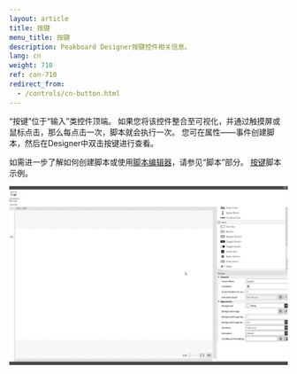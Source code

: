 ```yaml
---
layout: article
title: 按键
menu_title: 按键
description: Peakboard Designer按键控件相关信息。
lang: cn
weight: 710
ref: con-710
redirect_from:
  - /controls/cn-button.html
---
```


“按键”位于“输入”类控件顶端。 
如果您将该控件整合至可视化，并通过触摸屏或鼠标点击，那么每点击一次，脚本就会执行一次。
您可在属性——事件创建脚本，然后在Designer中双击按键进行查看。

如需进一步了解如何创建脚本或使用[脚本编辑器](/scripting/en-script-editor.html)，请参见“脚本”部分。
[按键](https://templates.peakboard.com/Script-Example-With-Button/cn)脚本示例。

![image_1](/assets/images/Controls/Button/button01.gif)